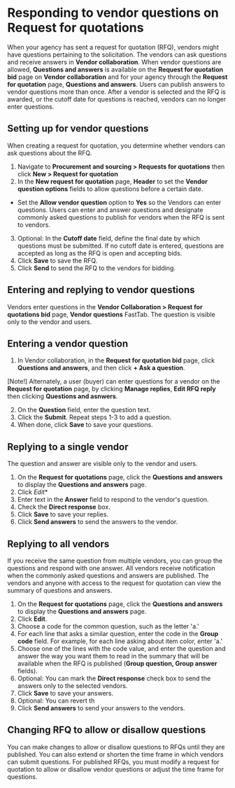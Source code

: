 
# Responding to vendor questions on Request for quotations

When your agency has sent a request for quotation (RFQ), vendors might have questions pertaining to the solicitation. The vendors can ask questions and receive answers in **Vendor collaboration**. When vendor questions are allowed, **Questions and answers** is available on the **Request for quotation bid** page on **Vendor collaboration** and for your agency through the **Request for quotation** page, **Questions and answers**. Users can publish answers to vendor questions more than once. After a vendor is selected and the RFQ is awarded, or the cutoff date for questions is reached, vendors can no longer enter questions.

## Setting up for vendor questions
When creating a request for quotation, you determine whether vendors can ask questions about the RFQ.
1. Navigate to **Procurement and sourcing > Requests for quotations** then click **New > Request for quotation** 
2. In the **New request for quotation** page, **Header** to set the **Vendor question options** fields to allow questions before a certain date.
- Set the **Allow vendor question** option to **Yes** so the Vendors can enter questions. Users can enter and answer questions and designate commonly asked questions to publish for vendors when the RFQ is sent to vendors.
3. Optional: In the **Cutoff date** field, define the final date by which questions must be submitted. If no cutoff date is entered, questions are accepted as long as the RFQ is open and accepting bids.
4. Click **Save** to save the RFQ.
5. Click **Send** to send the RFQ to the vendors for bidding.

## Entering and replying to vendor questions
Vendors enter questions in the **Vendor Collaboration > Request for quotations bid** page, **Vendor questions** FastTab. The question is visible only to the vendor and users.

## Entering a vendor question
1. In Vendor collaboration, in the **Request for quotation bid** page, click **Questions and answers**, and then 
click **+ Ask a question**.

[Note!] Alternately, a user (buyer) can enter questions for a vendor on the **Request for quotation** page, by clicking **Manage replies**, **Edit RFQ reply** then clicking **Questions and asnwers**.

2. On the **Question** field, enter the question text.
3. Click the **Submit**. Repeat steps 1-3 to add a question.
4. When done, click **Save** to save your questions.

## Replying to a single vendor
The question and answer are visible only to the vendor and users.
1. On the **Request for quotations** page, click the **Questions and answers** to display the **Questions and answers** page.
2. Click *Edit**
1. Enter text in the **Answer** field to respond to the vendor's question.
2. Check the **Direct response** box.
3. Click **Save** to save your replies.
4. Click **Send answers** to send the answers to the vendor.

## Replying to all vendors
If you receive the same question from multiple vendors, you can group the questions and respond with one answer. All vendors receive notification when the commonly asked questions and answers are published. The vendors and anyone with access to the request for quotation can view the summary of questions and answers.

1. On the **Request for quotations** page, click the **Questions and answers** to display the **Questions and answers** page.
2. Click **Edit**.
3. Choose a code for the common question, such as the letter 'a.'
4. For each line that asks a similar question, enter the code in the **Group code** field. For example, for each line asking about item color, enter 'a.'
5. Choose one of the lines with the code value, and enter the question and answer the way you want them to read in the summary that will be available when the RFQ is published (**Group question, Group answer** fields).
6. Optional: You can mark the **Direct response** check box to send the answers only to the selected vendors.
7. Click **Save** to save your answers.
8. Optional: You can revert th
9. Click **Send answers** to send your answers to the vendors.

## Changing RFQ to allow or disallow questions
You can make changes to allow or disallow questions to RFQs until they are published. You can also extend or shorten the time frame in which vendors can submit questions.
For published RFQs, you must modify a request for quotation  to allow or disallow vendor questions or adjust the time frame for questions. 
